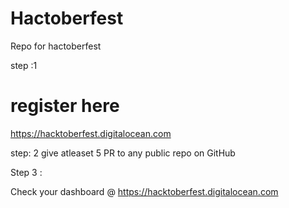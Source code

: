 # Hactoberfest
Repo for hactoberfest

step :1
# register here
https://hacktoberfest.digitalocean.com

step: 2
give atleaset 5 PR to any public repo on GitHub

Step 3 :

Check your dashboard @ https://hacktoberfest.digitalocean.com
